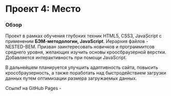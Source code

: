 # Проект 4: Место

### Обзор
Проект в рамках обучения глубоких техник HTML5, CSS3, JavaScript с примененим **БЭМ-методологии, JavaScript**. Иерархия файлов - NESTED-BEM. 
Призван заинтересовать новичков и программитсов среднего уровня, желающих изучить основы кроосбраузерной верстки. Добавляется интерактивность при помощи JavaScript.

В дальнейшем планируется улучшить адаптивность сайта, повысить кроссбраузерность, а также поработать над быстродействием загрузки данных путем оптимизации размера загружаемых данных.

Cсылкf на GitHub Pages - 
